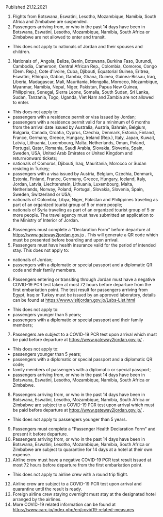 Published 21.12.2021
1. Flights from Botswana, Eswatini, Lesotho, Mozambique, Namibia, South Africa and Zimbabwe are suspended.
2. Passengers arriving from, or who in the past 14 days have been in Botswana, Eswatini, Lesotho, Mozambique, Namibia, South Africa or Zimbabwe are not allowed to enter and transit.
- This does not apply to nationals of Jordan and their spouses and children.
3. Nationals of , Angola, Belize, Benin, Botswana, Burkina Faso, Burundi, Cambodia, Cameroon, Central African Rep., Colombia, Comoros, Congo (Dem. Rep.), Cote d'Ivoire, Cuba, Djibouti, Equatorial Guinea, Eritrea, Eswatini, Ethiopia, Gabon, Gambia, Ghana, Guinea, Guinea-Bissau, Iraq, Liberia, Madagascar, Mali, Mauritania, Mongolia, Morocco, Mozambique, Myanmar, Namibia, Nepal, Niger, Pakistan, Papua New Guinea, Philippines, Senegal, Sierra Leone, Somalia, South Sudan, Sri Lanka, Sudan, Tanzania, Togo, Uganda, Viet Nam and Zambia are not allowed to enter.
- This does not apply to:
- passengers with a residence permit or visa issued by Jordan;
- passengers with a residence permit valid for a minimum of 6 months from the arrival date issued by Australia, Austria, Bahrain, Belgium, Bulgaria, Canada, Croatia, Cyprus, Czechia, Denmark, Estonia, Finland, France, Germany, Greece, Hungary, Ireland (Rep.), Italy, Japan, Kuwait, Latvia, Lithuania, Luxembourg, Malta, Netherlands, Oman, Poland, Portugal, Qatar, Romania, Saudi Arabia, Slovakia, Slovenia, Spain, Sweden, USA, United Arab Emirates or United Kingdom and return/onward tickets;
- nationals of Comoros, Djibouti, Iraq, Mauritania, Morocco or Sudan residing in Turkey;
- passengers with a visa issued by Austria, Belgium, Czechia, Denmark, Estonia, Finland, France, Germany, Greece, Hungary, Iceland, Italy, Jordan, Latvia, Liechtenstein, Lithuania, Luxembourg, Malta, Netherlands, Norway, Poland, Portugal, Slovakia, Slovenia, Spain, Sweden, Switzerland or USA;
- nationals of Colombia, Libya, Niger, Pakistan and Philippines traveling as part of an organized tourist group of 5 or more people;
- nationals of Syria traveling as part of an organized tourist group of 5 or more people. The travel agency must have submitted an application to the Ministry of Interior of Jordan.
4. Passengers must complete a "Declaration Form" before departure at <a href="https://www.gateway2jordan.gov.jo">https://www.gateway2jordan.gov.jo</a> . This will generate a QR code which must be presented before boarding and upon arrival.
5. Passengers must have health insurance valid for the period of intended stay.
This does not apply to:
- nationals of Jordan;
- passengers with a diplomatic or special passport and a diplomatic QR code and their family members.
6. Passengers entering or transiting through Jordan must have a negative COVID-19 PCR test taken at most 72 hours before departure from the first embarkation point. The test result for passengers arriving from Egypt, Iraq or Turkey must be issued by an approved laboratory, details can be found at <a href="https://www.visitjordan.gov.jo/Labs-List.html">https://www.visitjordan.gov.jo/Labs-List.html</a>
- This does not apply to:
- passengers younger than 5 years;
- passengers with a diplomatic or special passport and their family members;
7. Passengers are subject to a COVID-19 PCR test upon arrival which must be paid before departure at <a href="https://www.gateway2jordan.gov.jo/">https://www.gateway2jordan.gov.jo/</a> .
- This does not apply to:
- passengers younger than 5 years;
- passengers with a diplomatic or special passport and a diplomatic QR code;
- family members of passengers with a diplomatic or special passport;
- passengers arriving from, or who in the past 14 days have been in Botswana, Eswatini, Lesotho, Mozambique, Namibia, South Africa or Zimbabwe.
8. Passengers arriving from, or who in the past 14 days have been in Botswana, Eswatini, Lesotho, Mozambique, Namibia, South Africa or Zimbabwe are subject to a COVID-19 PCR test upon arrival which must be paid before departure at <a href="https://www.gateway2jordan.gov.jo/">https://www.gateway2jordan.gov.jo/</a> .
- This does not apply to passengers younger than 5 years.
9. Passengers must complete a "Passenger Health Declaration Form" and present it before departure.
10. Passengers arriving from, or who in the past 14 days have been in Botswana, Eswatini, Lesotho, Mozambique, Namibia, South Africa or Zimbabwe are subject to quarantine for 14 days at a hotel at their own expense.
11. Airline crew must have a negative COVID-19 PCR test result issued at most 72 hours before departure from the first embarkation point.
- This does not apply to airline crew with a round trip flight.
12. Airline crew are subject to a COVID-19 PCR test upon arrival and quarantine until the result is ready.
13. Foreign airline crew staying overnight must stay at the designated hotel arranged by the airlines.
14. More COVID-19 related information can be found at <a href="https://www.carc.jo/index.php/en/covid19-related-measures">https://www.carc.jo/index.php/en/covid19-related-measures</a>